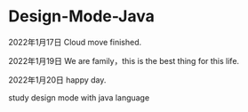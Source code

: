# Design-Mode-Java

2022年1月17日 Cloud move finished.

2022年1月19日 We are family，this is the best thing for this life.

2022年1月20日 happy day.

study design mode with java language
